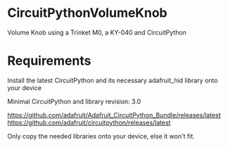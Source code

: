 # CircuitPythonVolumeKnob
Volume Knob using a Trinket M0, a KY-040 and CircuitPython

# Requirements
Install the latest CircuitPython and its necessary adafruit_hid library onto your device

Minimal CircuitPython and library revision: 3.0

https://github.com/adafruit/Adafruit_CircuitPython_Bundle/releases/latest
https://github.com/adafruit/circuitpython/releases/latest

Only copy the needed libraries onto your device, else it won't fit.
